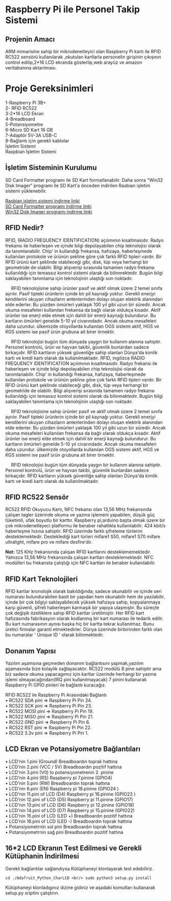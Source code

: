 # Raspberry Pi ile Personel Takip Sistemi
## Projenin Amacı
ARM mimarisine sahip bir mikrodenetleyici olan Raspberry Pi kartı ile  RFID RC522 sensörü kullanılarak ,okutulan kartlarla personelin girişinin çıkışının control edilip,2*16 LCD ekranda gösterlip,web arayüz ve amazon veritabanına aktarılması.

# Proje Gereksinimleri
1-Raspberry Pi 3B+ <br/>
2- RFID RC522 <br/>
3-2*16 LCD Ekran <br/>
4-Breadboard<br/>
5-Potansiyometre<br/>
6-Micro SD Kart 16 GB<br/>
7-Adaptör 5V-3A USB-C<br/>
8-Bağlantı için gerekli kablolar<br/>
İşletim Sistemi<br/>
Raspbian İşletim Sistemi<br/>

## İşletim Sisteminin Kurulumu

SD Card Formatter programı ile SD Kart formatlanabilir. Daha sonra "Win32 Disk Imager" programı ile SD Kart'a önceden indirilen Rasbian işletim sistemi yüklenebilir.

[Rasbian işletim sistemi indirme linki](https://www.raspberrypi.org/downloads/raspberry-pi-os/) <br/>
[SD Card Formatter programı indirme linki](https://www.sdcard.org/downloads/formatter/) <br/>
[Win32 Disk Imager programı indirme linki](https://sourceforge.net/projects/win32diskimager/) <br/>

## RFID Nedir?

 RFID, (RADIO FREQUENCY IDENTIFICATION) açılımının kısaltmasıdır. Radyo frekansı ile haberleşen ve içinde bilgi depolayabilen chip teknolojisi olarak da tanımlanabilir. Chip' in kullandığı frekansa, hafızaya, haberleşmede kullanılan protokole ve ürünün şekline göre çok farklı RFID tipleri vardır. Bir RFID ürünü kart şeklinde olabileceği gibi, disk, tüp veya herhangi bir geometride de olabilir. Bilgi alışverişi sırasında tamamen radyo frekansı kullanıldığı için temassız kontrol sistemi olarak da bilinmektedir. Bugün bilgi saklayabilen tanımlama için teknolojinin ulaştığı son noktadır.
 
   RFID teknolojisine sahip ürünler pasif ve aktif olmak üzere 2 temel sınıfa ayrılır. Pasif tipteki ürünlerin içinde bir pil kaynağı yoktur. Gerekli enerjyi kendilerini okuyan cihazların antenlerinden dolayı oluşan elektrik alanından elde ederler. Bu yüzden ömürleri yaklaşık 100 yıl gibi uzun bir süredir. Ancak okuma mesafeleri kullanılan frekansa da bağlı olarak oldukça kısadır. Aktif ürünler ise enerji elde etmek için dahili bir enerji kaynağı bulundurur. Bu kartların ömürleri genelde 5-10 yıl civarındadır. Ancak okuma mesafeleri daha uzundur. ülkemizde otoyollarda kullanılan OGS sistemi aktif, HGS ve KGS sistemi ise pasif ürün grubuna ait birer örnektir.


  RFID teknolojisi bugün tüm dünyada yaygın bir kullanım alanına sahiptir. Personel kontrolü, ürün ve hayvan takibi, güvenlik bunlardan sadece birkaçıdır. RFID kartların yüksek güvenliğe sahip olanları Dünya'da kimlik kartı ve kredi kartı olarak da kullanılmaktadır.
 RFID, ingilizce RADIO FREQUENCY IDENTIFICATION açılımının kısaltmasıdır. Radyo frekansı ile haberleşen ve içinde bilgi depolayabilen chip teknolojisi olarak da tanımlanabilir. Chip' in kullandığı frekansa, hafızaya, haberleşmede kullanılan protokole ve ürünün şekline göre çok farklı RFID tipleri vardır. Bir RFID ürünü kart şeklinde olabileceği gibi, disk, tüp veya herhangi bir geometride de olabilir. Bilgi alışverişi sırasında tamamen radyo frekansı kullanıldığı için temassız kontrol sistemi olarak da bilinmektedir. Bugün bilgi saklayabilen tanımlama için teknolojinin ulaştığı son noktadır.


  RFID teknolojisine sahip ürünler pasif ve aktif olmak üzere 2 temel sınıfa ayrılır. Pasif tipteki ürünlerin içinde bir pil kaynağı yoktur. Gerekli enerjyi kendilerini okuyan cihazların antenlerinden dolayı oluşan elektrik alanından elde ederler. Bu yüzden ömürleri yaklaşık 100 yıl gibi uzun bir süredir. Ancak okuma mesafeleri kullanılan frekansa da bağlı olarak oldukça kısadır. Aktif ürünler ise enerji elde etmek için dahili bir enerji kaynağı bulundurur. Bu kartların ömürleri genelde 5-10 yıl civarındadır. Ancak okuma mesafeleri daha uzundur. ülkemizde otoyollarda kullanılan OGS sistemi aktif, HGS ve KGS sistemi ise pasif ürün grubuna ait birer örnektir.


  RFID teknolojisi bugün tüm dünyada yaygın bir kullanım alanına sahiptir. Personel kontrolü, ürün ve hayvan takibi, güvenlik bunlardan sadece birkaçıdır. RFID kartların yüksek güvenliğe sahip olanları Dünya'da kimlik kartı ve kredi kartı olarak da kullanılmaktadır.

## RFID RC522 Sensör

RC522 RFID Okuyucu Kartı, NFC frekansı olan 13,56 MHz frekansında çalışan tagler üzerinde okuma ve yazma işlemeni yapabilen, düşük güç tüketimli, ufak boyutlu bir karttır.
Raspberry pi,arduino başta olmak üzere bir çok mikrodenetleyeci platformu ile beraber rahatlıkla kullanılabilir. 424 kbit/s haberleşme hızına sahiptir. RFID üzerinde farklı şifreleme türlerini desteklemektedir. Desteklediği kart türleri mifare1 S50, mifare1 S70 mifare ultralight, mifare pro ve  mifare desfire'dir. 

**Not:** 125 KHz frekansında çalışan RFID kartlarını desteklememektedir. Yalnızca 13,56 MHz frekansında çalışan kartları desteklemektedir. NFC modülleri bu frekansta çalıştığı için NFC kartları ile beraber kullanılabilir.

## RFID Kart Teknolojileri

RFID kartlar kronolojik olarak bakıldığında; sadece okunabilir ve içinde seri numarası bulundurabilen basit bir yapıdan hem okunabilir hem de yazılabilir, içinde bir çok bilgiyi saklayabilecek yüksek hafızaya sahip, kopyalanmaya karşı güvenli, şifreli haberleşen karmaşık bir yapıya ulaşmıştır. Bu süreçte çok değişik özelliklere sahip RFID kartlar üretilmiştir.
 Her RFID kart hafızasında fabrikasyon olarak kodlanmış bir kart numarası ile tedarik edilir. Bu kart numarasının aynısı başka hiç bir kartta tekrar kullanılmaz. Bunu üretici firmalar garanti etmektedirler. Dünya üzerinde birbirinden farklı olan bu numaralar ' Unique ID ' olarak bilinmektedir.
## Donanım Yapısı

Yazılım aşamsına geçmeden donanım bağlantısını yapmak,yazılım aşamasında bize kolaylık sağlayacaktır. RC522 modülü 8 pine sahiptir ama biz sadece okuma yapacagımız için kartlar üzerinde herhangi bir yazma işlemi olmayacağından(IRQ pini kullanılmayacak) 7 pinini kullanarak Raspberry Pi GPIO pinleri ile bağlantı kuracağız.

RFID RC522 ile Raspberry Pi Arasındaki Bağlantı <br/>
•	RC522 SDA pini     => Raspberry Pi Pin 24.  <br/>
•	RC522  SCK pini     => Raspberry Pi Pin 23. <br/>
•	RC522  MOSI pini  => Raspberry Pi Pin 19. <br/>
•	RC522 MISO pini   => Raspberry Pi Pin 21. <br/>
•	RC522 GND pini    => Raspberry Pi Pin 6. <br/>
•	RC522 RST pini     => Raspberry Pi Pin 22. <br/>
•	RC522 3.3v pini    => Raspberry Pi Pin 1. <br/>

## LCD Ekran ve Potansiyometre Bağlantıları 

•	LCD’nin 1.pini (Ground) Breadboardın toprak hattına <br/>
•	LCD’nin 2.pini (VCC / 5V) Breadboardın pozitif hattına <br/>
•	LCD’nin 3.pini (V0) to potansiyometrenin 2. pinine <br/>
•	LCD’nin 4.pini (RS) Raspberry pi 7.pinine (GPIO4) <br/>
•	LCD’nin 5.pini (RW) Breadboardın toprak hattına <br/>
•	LCD’nin 6.pini (EN)   Raspberry pi 18.pinine (GPIO24 ) <br/>
•	LCD’nin 11.pini of LCD (D4) Raspberry pi 16.pinine (GPIO23 ) <br/>
•	LCD’nin 12.pini of LCD (D5) Raspberry pi 11.pinine (GPIO17) <br/>
•	LCD’nin 13.pini of LCD (D6) Raspberry pi 12.pinine  (GPIO18) <br/>
•	LCD’nin 14.pini of LCD (D7) Raspberry pi 15.pinine  (GPIO22) <br/>
•	LCD’nin 15.pini of LCD (LED +) Breadboardın pozitif hattına <br/>
•	LCD’nin 16.pini of LCD (LED -) Breadboardın toprak hattına <br/>
•	Potansiyometrnin sol pini Breadboardın toprak hattına <br/>
•	Potansiyometrnin sağ pini  Breadboardın pozitif hattına <br/>

## 16*2 LCD Ekranın Test Edilmesi ve Gerekli Kütüphanin İndirilmesi

Gerekli bağlantılar sağlandıysa.Kütüphaneyi klonlayarak test edebiliriz.

`cd ./Adafruit_Python_CharLCD <br/>
 sudo python3 setup.py install`


Kütüphaneyi klonladıgınız dizine gidiniz ve aşadaki komutları kullanarak setup.py sriptini çalıştırın.


